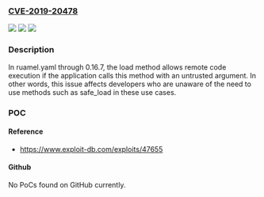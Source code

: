 ### [CVE-2019-20478](https://cve.mitre.org/cgi-bin/cvename.cgi?name=CVE-2019-20478)
![](https://img.shields.io/static/v1?label=Product&message=n%2Fa&color=blue)
![](https://img.shields.io/static/v1?label=Version&message=n%2Fa&color=blue)
![](https://img.shields.io/static/v1?label=Vulnerability&message=n%2Fa&color=brighgreen)

### Description

In ruamel.yaml through 0.16.7, the load method allows remote code execution if the application calls this method with an untrusted argument. In other words, this issue affects developers who are unaware of the need to use methods such as safe_load in these use cases.

### POC

#### Reference
- https://www.exploit-db.com/exploits/47655

#### Github
No PoCs found on GitHub currently.

